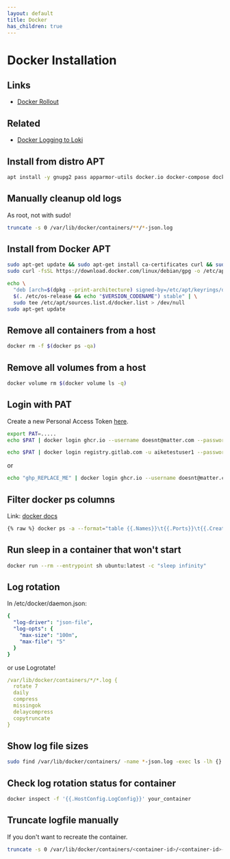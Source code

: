 ```yaml
---
layout: default
title: Docker
has_children: true
---
```


# Docker Installation

## Links

- [Docker Rollout](https://github.com/Wowu/docker-rollout)

## Related

- [Docker Logging to Loki](https://docs.aikedejongste.nl/logging/loki.html)

## Install from distro APT

```bash
apt install -y gnupg2 pass apparmor-utils docker.io docker-compose docker-compose-plugin
```

## Manually cleanup old logs

As root, not with sudo!

```bash
truncate -s 0 /var/lib/docker/containers/**/*-json.log
```

## Install from Docker APT

```bash
sudo apt-get update && sudo apt-get install ca-certificates curl && sudo install -m 0755 -d /etc/apt/keyrings
sudo curl -fsSL https://download.docker.com/linux/debian/gpg -o /etc/apt/keyrings/docker.asc && sudo chmod a+r /etc/apt/keyrings/docker.asc

echo \
  "deb [arch=$(dpkg --print-architecture) signed-by=/etc/apt/keyrings/docker.asc] https://download.docker.com/linux/debian \
  $(. /etc/os-release && echo "$VERSION_CODENAME") stable" | \
  sudo tee /etc/apt/sources.list.d/docker.list > /dev/null
sudo apt-get update
```

## Remove all containers from a host

```bash
docker rm -f $(docker ps -qa)
```

## Remove all volumes from a host

```bash
docker volume rm $(docker volume ls -q)
```

## Login with PAT

Create a new Personal Access Token [here](https://github.com/settings/tokens/new).

```bash
export PAT=.....
echo $PAT | docker login ghcr.io --username doesnt@matter.com --password-stdin

echo $PAT | docker login registry.gitlab.com -u aiketestuser1 --password-stdin
```

or

```bash
echo "ghp_REPLACE_ME" | docker login ghcr.io --username doesnt@matter.com --password-stdin
```

## Filter docker ps columns

Link: [docker docs](https://docs.docker.com/engine/reference/commandline/ps/#format)

```bash
{% raw %} docker ps -a --format="table {{.Names}}\t{{.Ports}}\t{{.CreatedAt}}\t{{.Status}}\t{{.Mounts}}" {% endraw %}
```

## Run sleep in a container that won't start

```bash
docker run --rm --entrypoint sh ubuntu:latest -c "sleep infinity"
```

## Log rotation

In /etc/docker/daemon.json:

```yaml
{
  "log-driver": "json-file",
  "log-opts": {
    "max-size": "100m",
    "max-file": "5"
  }
}
```

or use Logrotate!

```yaml
/var/lib/docker/containers/*/*.log {
  rotate 7
  daily
  compress
  missingok
  delaycompress
  copytruncate
}
```

## Show log file sizes

```bash
sudo find /var/lib/docker/containers/ -name *-json.log -exec ls -lh {} \;
```

## Check log rotation status for container

```bash
docker inspect -f '{{.HostConfig.LogConfig}}' your_container
```

## Truncate logfile manually

If you don't want to recreate the container.

```bash
truncate -s 0 /var/lib/docker/containers/<container-id>/<container-id>-json.log
```


